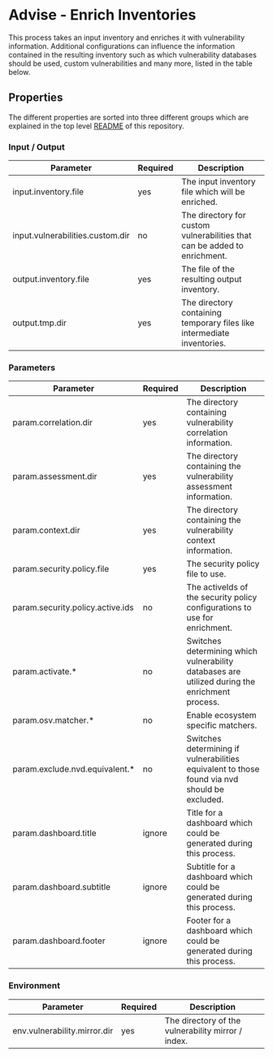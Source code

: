 # Advise - Enrich Inventories

This process takes an input inventory and enriches it with vulnerability information. Additional configurations can influence
the information contained in the resulting inventory such as which vulnerability databases should be used, custom vulnerabilities and
many more, listed in the table below.

## Properties

The different properties are sorted into three different groups which are explained in the top level [README](../README.md#processor-conventions)
of this repository.

### Input / Output
| Parameter                        | Required | Description                                                               |
|----------------------------------|----------|---------------------------------------------------------------------------|
| input.inventory.file             | yes      | The input inventory file which will be enriched.                          |
| input.vulnerabilities.custom.dir | no       | The directory for custom vulnerabilities that can be added to enrichment. |
| output.inventory.file            | yes      | The file of the resulting output inventory.                               |
| output.tmp.dir                   | yes      | The directory containing temporary files like intermediate inventories.   |

### Parameters
| Parameter                        | Required | Description                                                                                    |
|----------------------------------|----------|------------------------------------------------------------------------------------------------|
| param.correlation.dir            | yes      | The directory containing vulnerability correlation information.                                |
| param.assessment.dir             | yes      | The directory containing the vulnerability assessment information.                             |
| param.context.dir                | yes      | The directory containing the vulnerability context information.                                |
| param.security.policy.file       | yes      | The security policy file to use.                                                               |
| param.security.policy.active.ids | no       | The activeIds of the security policy configurations to use for enrichment.                     |
| param.activate.*                 | no       | Switches determining which vulnerability databases are utilized during the enrichment process. |
| param.osv.matcher.*              | no       | Enable ecosystem specific matchers.                                                            |
| param.exclude.nvd.equivalent.*   | no       | Switches determining if vulnerabilities equivalent to those found via nvd should be excluded.  |
| param.dashboard.title            | ignore   | Title for a dashboard which could be generated during this process.                            |
| param.dashboard.subtitle         | ignore   | Subtitle for a dashboard which could be generated during this process.                         |
| param.dashboard.footer           | ignore   | Footer for a dashboard which could be generated during this process.                           |

### Environment
| Parameter                    | Required | Description                                        |
|------------------------------|----------|----------------------------------------------------|
| env.vulnerability.mirror.dir | yes      | The directory of the vulnerability mirror / index. |
